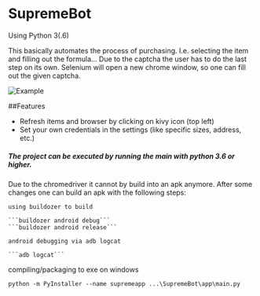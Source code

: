 # SupremeBot

Using Python 3(.6)

This basically automates the process of purchasing. I.e. selecting the item and filling out the formula...
Due to the captcha the user has to do the last step on its own. Selenium will open a new chrome window, so one can fill 
out the given captcha.

![Example](https://i.imgur.com/ENN0YzM.png)

##Features
+ Refresh items and browser by clicking on kivy icon (top left)
+ Set your own credentials in the settings (like specific sizes, address, etc.)

##### The project can be executed by running the main with python 3.6 or higher.

Due to the chromedriver it cannot by build into an apk anymore.
After some changes one can build an apk with the following steps:

    using buildozer to build
    
    ```buildozer android debug```
    ```buildozer android release```
    
    android debugging via adb logcat
    
    ```adb logcat```

compiling/packaging to exe on windows

``` python -m PyInstaller --name supremeapp ...\SupremeBot\app\main.py ```